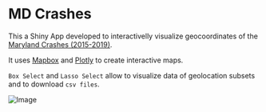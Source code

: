 
<!-- README.md is generated from README.Rmd. Please edit that file -->

# MD Crashes

<!-- badges: start -->

<!-- badges: end -->

This a Shiny App developed to interactivelly visualize geocoordinates of
the [Maryland Crashes
(2015-2019)](https://opendata.maryland.gov/Public-Safety/Maryland-Statewide-Vehicle-Crashes/65du-s3qu).

It uses
[Mapbox](https://www.mapbox.com/?utm_medium=sem&utm_source=google&utm_campaign=sem%7Cgoogle%7Cbrand%7Cchko-googlesearch-pr01-mapboxbrand-br.exact-us-landingpage-search&utm_term=brand&utm_content=chko-googlesearch-pr01-mapboxbrand-br.exact-us-landingpage-search&gclid=Cj0KCQjwu6fzBRC6ARIsAJUwa2R6AsyjI0ctVJwU_VUCJ51jl1-EkXigDTm8XXFjVzOylu6RZaMbJqQaAirMEALw_wcB)
and [Plotly](https://plot.ly/) to create interactive maps.

`Box Select` and `Lasso Select` allow to visualize data of geolocation
subsets and to download `csv files`.

![Image](/Users/heverz/Documents/R_projects/howard/video.gif)

